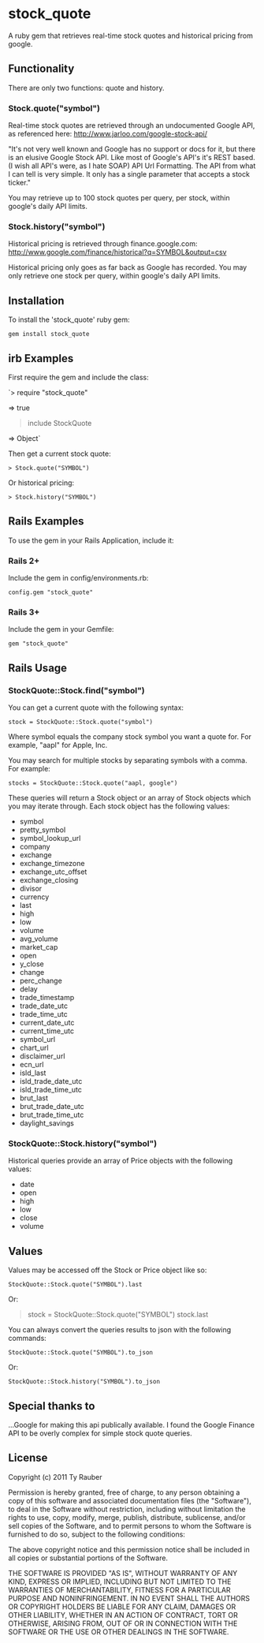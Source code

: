 # stock_quote

A ruby gem that retrieves real-time stock quotes and historical pricing from google.

## Functionality

There are only two functions:  quote and history.

### Stock.quote("symbol")

Real-time stock quotes are retrieved through an undocumented Google API, as referenced here:  http://www.jarloo.com/google-stock-api/

"It's not very well known and Google has no support or docs for it, but there is an elusive Google Stock API. Like most of Google's API's it's REST based. (I wish all API's were, as I hate SOAP) API Url Formatting. The API from what I can tell is very simple. It only has a single parameter that accepts a stock ticker."

You may retrieve up to 100 stock quotes per query, per stock, within google's daily API limits.

### Stock.history("symbol")

Historical pricing is retrieved through finance.google.com:  http://www.google.com/finance/historical?q=SYMBOL&output=csv

Historical pricing only goes as far back as Google has recorded. You may only retrieve one stock per query, within google's daily API limits.  

## Installation

To install the 'stock_quote' ruby gem:

`gem install stock_quote`

## irb Examples

First require the gem and include the class:

`> require "stock_quote"

 => true

> include StockQuote

 => Object`

Then get a current stock quote:

`> Stock.quote("SYMBOL")`

Or historical pricing:

`> Stock.history("SYMBOL")`

## Rails Examples

To use the gem in your Rails Application, include it:

### Rails 2+

Include the gem in config/environments.rb:

`config.gem "stock_quote"`

### Rails 3+

Include the gem in your Gemfile:

`gem "stock_quote"`

## Rails Usage

### StockQuote::Stock.find("symbol")

You can get a current quote with the following syntax:

`stock = StockQuote::Stock.quote("symbol")`

Where symbol equals the company stock symbol you want a quote for. For example, "aapl" for Apple, Inc.

You may search for multiple stocks by separating symbols with a comma. For example:

`stocks = StockQuote::Stock.quote("aapl, google")`

These queries will return a Stock object or an array of Stock objects which you may iterate through. Each stock object has the following values:

* symbol
* pretty_symbol
* symbol_lookup_url
* company
* exchange
* exchange_timezone
* exchange_utc_offset
* exchange_closing
* divisor
* currency
* last
* high
* low
* volume
* avg_volume
* market_cap
* open
* y_close
* change
* perc_change
* delay
* trade_timestamp
* trade_date_utc
* trade_time_utc
* current_date_utc
* current_time_utc
* symbol_url
* chart_url
* disclaimer_url
* ecn_url
* isld_last
* isld_trade_date_utc
* isld_trade_time_utc
* brut_last
* brut_trade_date_utc
* brut_trade_time_utc
* daylight_savings

### StockQuote::Stock.history("symbol")

Historical queries provide an array of Price objects with the following values:

* date
* open
* high
* low
* close
* volume

## Values

Values may be accessed off the Stock or Price object like so:

`StockQuote::Stock.quote("SYMBOL").last`

Or:

> stock = StockQuote::Stock.quote("SYMBOL")
> stock.last

You can always convert the queries results to json with the following commands:

`StockQuote::Stock.quote("SYMBOL").to_json`

Or:

`StockQuote::Stock.history("SYMBOL").to_json`

## Special thanks to

...Google for making this api publically available. I found the Google Finance API to be overly complex for simple stock quote queries.

## License

Copyright (c) 2011 Ty Rauber

Permission is hereby granted, free of charge, to any person obtaining a copy
of this software and associated documentation files (the "Software"), to deal
in the Software without restriction, including without limitation the rights
to use, copy, modify, merge, publish, distribute, sublicense, and/or sell
copies of the Software, and to permit persons to whom the Software is
furnished to do so, subject to the following conditions:

The above copyright notice and this permission notice shall be included in
all copies or substantial portions of the Software.

THE SOFTWARE IS PROVIDED "AS IS", WITHOUT WARRANTY OF ANY KIND, EXPRESS OR
IMPLIED, INCLUDING BUT NOT LIMITED TO THE WARRANTIES OF MERCHANTABILITY,
FITNESS FOR A PARTICULAR PURPOSE AND NONINFRINGEMENT. IN NO EVENT SHALL THE
AUTHORS OR COPYRIGHT HOLDERS BE LIABLE FOR ANY CLAIM, DAMAGES OR OTHER
LIABILITY, WHETHER IN AN ACTION OF CONTRACT, TORT OR OTHERWISE, ARISING FROM,
OUT OF OR IN CONNECTION WITH THE SOFTWARE OR THE USE OR OTHER DEALINGS IN
THE SOFTWARE.

